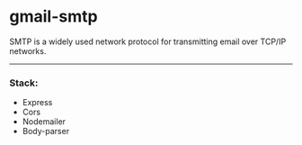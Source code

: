# gmail-smtp

SMTP is a widely used network protocol for transmitting email over TCP/IP networks.

---

### Stack:

- Express
- Cors
- Nodemailer
- Body-parser